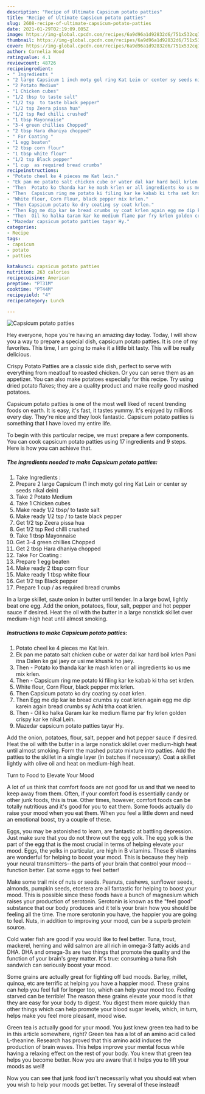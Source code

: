 ```yaml
---
description: "Recipe of Ultimate Capsicum potato patties"
title: "Recipe of Ultimate Capsicum potato patties"
slug: 2608-recipe-of-ultimate-capsicum-potato-patties
date: 2021-01-29T02:19:09.005Z
image: https://img-global.cpcdn.com/recipes/6a9d96a1d92832d6/751x532cq70/capsicum-potato-patties-recipe-main-photo.jpg
thumbnail: https://img-global.cpcdn.com/recipes/6a9d96a1d92832d6/751x532cq70/capsicum-potato-patties-recipe-main-photo.jpg
cover: https://img-global.cpcdn.com/recipes/6a9d96a1d92832d6/751x532cq70/capsicum-potato-patties-recipe-main-photo.jpg
author: Cornelia Wood
ratingvalue: 4.1
reviewcount: 48726
recipeingredient:
- " Ingredients "
- "2 large Capsicum 1 inch moty gol ring Kat Lein or center sy seeds nikal dein"
- "2 Potato Medium"
- "1 Chicken cubes"
- "1/2 tbsp to taste salt"
- "1/2 tsp  to taste black pepper"
- "1/2 tsp Zeera pissa hua"
- "1/2 tsp Red chilli crushed"
- "1 tbsp Mayonnaise"
- "3-4 green chillies Chopped"
- "2 tbsp Hara dhaniya chopped"
- " For Coating "
- "1 egg beaten"
- "2 tbsp corn flour"
- "1 tbsp white flour"
- "1/2 tsp Black pepper"
- "1 cup  as required bread crumbs"
recipeinstructions:
- "Potato cheel ke 4 pieces me Kat lein."
- "Ek pan me patato salt chicken cube or water dal kar hard boil krlen Pani itna Dalen ke gal jaey or usi me khushk ho jaey."
- "Then  Potato ko thanda kar ke mash krlen or all ingredients ko us me mix krlen."
- "Then  Capsicum ring me potato ki filing kar ke kabab ki trha set krden."
- "White flour, Corn Flour, black pepper mix krlen."
- "Then Capsicum potato ko dry coating sy coat krlen."
- "Then Egg me dip kar ke bread crumbs sy coat krlen again egg me dip karein again bread crumbs sy Achi trha coat krlen."
- "Then  Oil ko halka Garam kar ke medium flame par fry krlen golden crispy kar ke nikal Lein."
- "Mazedar capsicum potato patties tayar Hy."
categories:
- Recipe
tags:
- capsicum
- potato
- patties

katakunci: capsicum potato patties 
nutrition: 263 calories
recipecuisine: American
preptime: "PT31M"
cooktime: "PT44M"
recipeyield: "4"
recipecategory: Lunch

---
```



![Capsicum potato patties](https://img-global.cpcdn.com/recipes/6a9d96a1d92832d6/751x532cq70/capsicum-potato-patties-recipe-main-photo.jpg)

Hey everyone, hope you're having an amazing day today. Today, I will show you a way to prepare a special dish, capsicum potato patties. It is one of my favorites. This time, I am going to make it a little bit tasty. This will be really delicious.

Crispy Potato Patties are a classic side dish, perfect to serve with everything from meatloaf to roasted chicken. Or you can serve them as an appetizer. You can also make potatoes especially for this recipe. Try using dried potato flakes; they are a quality product and make really good mashed potatoes.

Capsicum potato patties is one of the most well liked of recent trending foods on earth. It is easy, it's fast, it tastes yummy. It's enjoyed by millions every day. They're nice and they look fantastic. Capsicum potato patties is something that I have loved my entire life.


To begin with this particular recipe, we must prepare a few components. You can cook capsicum potato patties using 17 ingredients and 9 steps. Here is how you can achieve that.

<!--inarticleads1-->

##### The ingredients needed to make Capsicum potato patties:

1. Take  Ingredients :
1. Prepare 2 large Capsicum (1 inch moty gol ring Kat Lein or center sy seeds nikal dein)
1. Take 2 Potato Medium
1. Take 1 Chicken cubes
1. Make ready 1/2 tbsp/ to taste salt
1. Make ready 1/2 tsp / to taste black pepper
1. Get 1/2 tsp Zeera pissa hua
1. Get 1/2 tsp Red chilli crushed
1. Take 1 tbsp Mayonnaise
1. Get 3-4 green chillies Chopped
1. Get 2 tbsp Hara dhaniya chopped
1. Take  For Coating :
1. Prepare 1 egg beaten
1. Make ready 2 tbsp corn flour
1. Make ready 1 tbsp white flour
1. Get 1/2 tsp Black pepper
1. Prepare 1 cup / as required bread crumbs


In a large skillet, saute onion in butter until tender. In a large bowl, lightly beat one egg. Add the onion, potatoes, flour, salt, pepper and hot pepper sauce if desired. Heat the oil with the butter in a large nonstick skillet over medium-high heat until almost smoking. 

<!--inarticleads2-->

##### Instructions to make Capsicum potato patties:

1. Potato cheel ke 4 pieces me Kat lein.
1. Ek pan me patato salt chicken cube or water dal kar hard boil krlen Pani itna Dalen ke gal jaey or usi me khushk ho jaey.
1. Then  - Potato ko thanda kar ke mash krlen or all ingredients ko us me mix krlen.
1. Then  - Capsicum ring me potato ki filing kar ke kabab ki trha set krden.
1. White flour, Corn Flour, black pepper mix krlen.
1. Then Capsicum potato ko dry coating sy coat krlen.
1. Then Egg me dip kar ke bread crumbs sy coat krlen again egg me dip karein again bread crumbs sy Achi trha coat krlen.
1. Then  - Oil ko halka Garam kar ke medium flame par fry krlen golden crispy kar ke nikal Lein.
1. Mazedar capsicum potato patties tayar Hy.


Add the onion, potatoes, flour, salt, pepper and hot pepper sauce if desired. Heat the oil with the butter in a large nonstick skillet over medium-high heat until almost smoking. Form the mashed potato mixture into patties. Add the patties to the skillet in a single layer (in batches if necessary). Coat a skillet lightly with olive oil and heat on medium-high heat. 

Turn to Food to Elevate Your Mood


A lot of us think that comfort foods are not good for us and that we need to keep away from them. Often, if your comfort food is essentially candy or other junk foods, this is true. Other times, however, comfort foods can be totally nutritious and it's good for you to eat them. Some foods actually do raise your mood when you eat them. When you feel a little down and need an emotional boost, try a couple of these.

Eggs, you may be astonished to learn, are fantastic at battling depression. Just make sure that you do not throw out the egg yolk. The egg yolk is the part of the egg that is the most crucial in terms of helping elevate your mood. Eggs, the yolks in particular, are high in B vitamins. These B vitamins are wonderful for helping to boost your mood. This is because they help your neural transmitters--the parts of your brain that control your mood--function better. Eat some eggs to feel better!

Make some trail mix of nuts or seeds. Peanuts, cashews, sunflower seeds, almonds, pumpkin seeds, etcetera are all fantastic for helping to boost your mood. This is possible since these foods have a bunch of magnesium which raises your production of serotonin. Serotonin is known as the "feel good" substance that our body produces and it tells your brain how you should be feeling all the time. The more serotonin you have, the happier you are going to feel. Nuts, in addition to improving your mood, can be a superb protein source.

Cold water fish are good if you would like to feel better. Tuna, trout, mackerel, herring and wild salmon are all rich in omega-3 fatty acids and DHA. DHA and omega-3s are two things that promote the quality and the function of your brain's grey matter. It's true: consuming a tuna fish sandwich can seriously boost your mood. 

Some grains are actually great for fighting off bad moods. Barley, millet, quinoa, etc are terrific at helping you have a happier mood. These grains can help you feel full for longer too, which can help your mood too. Feeling starved can be terrible! The reason these grains elevate your mood is that they are easy for your body to digest. You digest them more quickly than other things which can help promote your blood sugar levels, which, in turn, helps make you feel more pleasant, mood wise.

Green tea is actually good for your mood. You just knew green tea had to be in this article somewhere, right? Green tea has a lot of an amino acid called L-theanine. Research has proved that this amino acid induces the production of brain waves. This helps improve your mental focus while having a relaxing effect on the rest of your body. You knew that green tea helps you become better. Now you are aware that it helps you to lift your moods as well!

Now you can see that junk food isn't necessarily what you should eat when you wish to help your moods get better. Try several of these instead!

